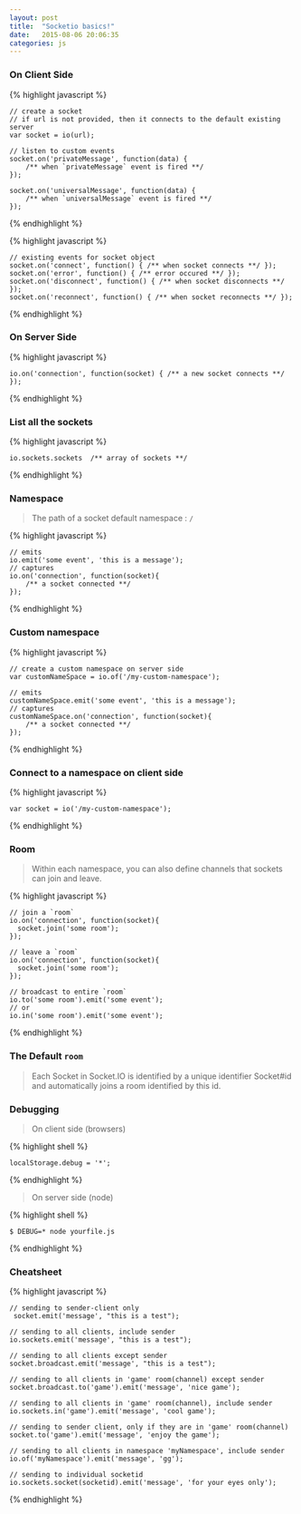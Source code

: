 ```yaml
---
layout: post
title:  "Socketio basics!"
date:   2015-08-06 20:06:35
categories: js
---
```


### On Client Side

{% highlight javascript %}

    // create a socket 
    // if url is not provided, then it connects to the default existing server  
    var socket = io(url);

    // listen to custom events
    socket.on('privateMessage', function(data) {
        /** when `privateMessage` event is fired **/
    });

    socket.on('universalMessage', function(data) {
        /** when `universalMessage` event is fired **/
    });

{% endhighlight %}
 
{% highlight javascript %}

    // existing events for socket object
    socket.on('connect', function() { /** when socket connects **/ });
    socket.on('error', function() { /** error occured **/ });
    socket.on('disconnect', function() { /** when socket disconnects **/ });
    socket.on('reconnect', function() { /** when socket reconnects **/ });

{% endhighlight %}

### On Server Side

{% highlight javascript %}

    io.on('connection', function(socket) { /** a new socket connects **/ });

{% endhighlight %}

### List all the sockets

{% highlight javascript %}

    io.sockets.sockets  /** array of sockets **/

{% endhighlight %}

### Namespace
> The path of a socket
> default namespace : `/`

{% highlight javascript %}
    
    // emits
    io.emit('some event', 'this is a message');
    // captures
    io.on('connection', function(socket){
    	/** a socket connected **/
    });

{% endhighlight %}

### Custom namespace 
{% highlight javascript %}

    // create a custom namespace on server side
    var customNameSpace = io.of('/my-custom-namespace');
    
    // emits
    customNameSpace.emit('some event', 'this is a message');
    // captures
    customNameSpace.on('connection', function(socket){
    	/** a socket connected **/
    });
{% endhighlight %}

### Connect to a namespace on client side
{% highlight javascript %}

    var socket = io('/my-custom-namespace');
{% endhighlight %}

### Room
> Within each namespace, you can also define channels that sockets can join and leave.

{% highlight javascript %}

    // join a `room`
    io.on('connection', function(socket){
      socket.join('some room');
    });
    
    // leave a `room`
    io.on('connection', function(socket){
      socket.join('some room');
    });
    
    // broadcast to entire `room`
    io.to('some room').emit('some event');
    // or
    io.in('some room').emit('some event');
{% endhighlight %}

### The Default `room`
> Each Socket in Socket.IO is identified by a unique identifier Socket#id
and automatically joins a room identified by this id.

### Debugging

> On client side (browsers)

{% highlight shell %}

    localStorage.debug = '*';
{% endhighlight %}

> On server side (node)

{% highlight shell %}

    $ DEBUG=* node yourfile.js
{% endhighlight %}

### Cheatsheet
{% highlight javascript %}

    // sending to sender-client only
     socket.emit('message', "this is a test");
    
    // sending to all clients, include sender
    io.sockets.emit('message', "this is a test");
    
    // sending to all clients except sender
    socket.broadcast.emit('message', "this is a test");
    
    // sending to all clients in 'game' room(channel) except sender
    socket.broadcast.to('game').emit('message', 'nice game');
    
    // sending to all clients in 'game' room(channel), include sender
    io.sockets.in('game').emit('message', 'cool game');
    
    // sending to sender client, only if they are in 'game' room(channel)
    socket.to('game').emit('message', 'enjoy the game');
    
    // sending to all clients in namespace 'myNamespace', include sender
    io.of('myNamespace').emit('message', 'gg');
    
    // sending to individual socketid
    io.sockets.socket(socketid).emit('message', 'for your eyes only');
{% endhighlight %}










